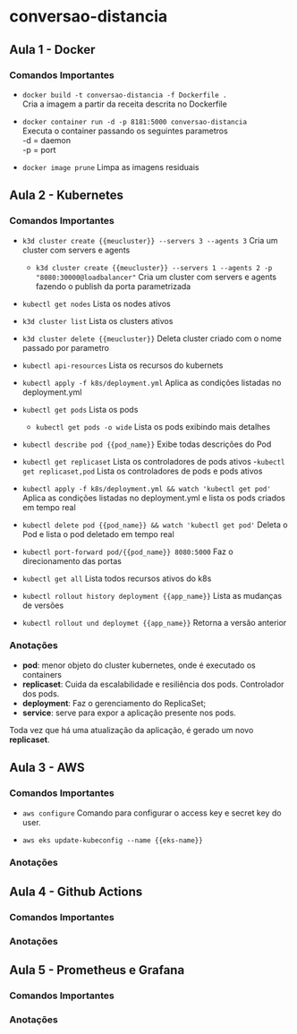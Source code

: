 # conversao-distancia

## Aula 1 - Docker
### Comandos Importantes
- `docker build -t conversao-distancia -f Dockerfile .`  
Cria a imagem a partir da receita descrita no Dockerfile  

- `docker container run -d -p 8181:5000 conversao-distancia`  
Executa o container passando os seguintes parametros  
-d = daemon  
-p = port  

- `docker image prune`
Limpa as imagens residuais

## Aula 2 - Kubernetes
### Comandos Importantes
- `k3d cluster create {{meucluster}} --servers 3 --agents 3`
Cria um cluster com servers e agents
    - `k3d cluster create {{meucluster}} --servers 1 --agents 2 -p "8080:30000@loadbalancer"`
    Cria um cluster com servers e agents fazendo o publish da porta parametrizada


- `kubectl get nodes`
Lista os nodes ativos

- `k3d cluster list`
Lista os clusters ativos

- `k3d cluster delete {{meucluster}}`
Deleta cluster criado com o nome passado por parametro

- `kubectl api-resources`
Lista os recursos do kubernets

- `kubectl apply -f k8s/deployment.yml`
Aplica as condições listadas no deployment.yml

- `kubectl get pods`
Lista os pods
    - `kubectl get pods -o wide`
    Lista os pods exibindo mais detalhes

- `kubectl describe pod {{pod_name}}`
Exibe todas descrições do Pod

- `kubectl get replicaset`
Lista os controladores de pods ativos
    -`kubectl get replicaset,pod`
    Lista os controladores de pods e pods ativos

- `kubectl apply -f k8s/deployment.yml && watch 'kubectl get pod'`
Aplica as condições listadas no deployment.yml e lista os pods criados em tempo real

- `kubectl delete pod {{pod_name}} && watch 'kubectl get pod'`
Deleta o Pod e lista o pod deletado em tempo real

- `kubectl port-forward pod/{{pod_name}} 8080:5000`
Faz o direcionamento das portas

- `kubectl get all`
Lista todos recursos ativos do k8s

- `kubectl rollout history deployment {{app_name}}`
Lista as mudanças de versões

- `kubectl rollout und deploymet {{app_name}}`
Retorna a versão anterior

### Anotações
- **pod**: menor objeto do cluster kubernetes, onde é executado os containers
- **replicaset**: Cuida da escalabilidade e resiliência dos pods. Controlador dos pods.
- **deployment**: Faz o gerenciamento do ReplicaSet;
- **service**: serve para expor a aplicação presente nos pods.

Toda vez que há uma atualização da aplicação, é gerado um novo **replicaset**.

## Aula 3 - AWS
### Comandos Importantes
- `aws configure`
Comando para configurar o access key e secret key do user.

- `aws eks update-kubeconfig --name {{eks-name}}`

### Anotações



## Aula 4 - Github Actions
### Comandos Importantes

### Anotações




## Aula 5 - Prometheus e Grafana
### Comandos Importantes

### Anotações